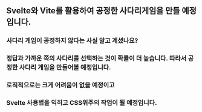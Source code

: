 ## Svelte와 Vite를 활용하여 공정한 사다리게임을 만들 예정입니다.
### 사다리 게임이 공정하지 않다는 사실 알고 계셨나요?
### 정답과 가까운 쪽의 사다리를 선택하는 것이 확률이 더 높습니다. 따라서 공정한 사다리 게임을 만들어볼 예정입니다.
### 로직적으로는 크게 어려움이 없을 예정이고
### Svelte 사용법을 익히고 CSS위주의 작업이 될 예정입니다.
